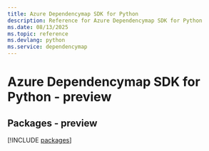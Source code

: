 ```yaml
---
title: Azure Dependencymap SDK for Python
description: Reference for Azure Dependencymap SDK for Python
ms.date: 08/13/2025
ms.topic: reference
ms.devlang: python
ms.service: dependencymap
---
```

# Azure Dependencymap SDK for Python - preview
## Packages - preview
[!INCLUDE [packages](dependencymap-index.md)]